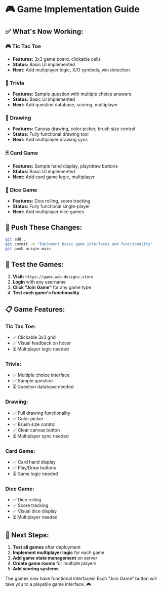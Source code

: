 # 🎮 Game Implementation Guide

## ✅ What's Now Working:

### **🎮 Tic Tac Toe**
- **Features:** 3x3 game board, clickable cells
- **Status:** Basic UI implemented
- **Next:** Add multiplayer logic, X/O symbols, win detection

### **🎲 Trivia**
- **Features:** Sample question with multiple choice answers
- **Status:** Basic UI implemented
- **Next:** Add question database, scoring, multiplayer

### **🎨 Drawing**
- **Features:** Canvas drawing, color picker, brush size control
- **Status:** Fully functional drawing tool
- **Next:** Add multiplayer drawing sync

### **🃏 Card Game**
- **Features:** Sample hand display, play/draw buttons
- **Status:** Basic UI implemented
- **Next:** Add card game logic, multiplayer

### **🎯 Dice Game**
- **Features:** Dice rolling, score tracking
- **Status:** Fully functional single-player
- **Next:** Add multiplayer dice games

## 🚀 Push These Changes:

```bash
git add .
git commit -m "Implement basic game interfaces and functionality"
git push origin main
```

## 🧪 Test the Games:

1. **Visit:** `https://game.web-designs.store`
2. **Login** with any username
3. **Click "Join Game"** for any game type
4. **Test each game's functionality**

## 📋 Game Features:

### **Tic Tac Toe:**
- ✅ Clickable 3x3 grid
- ✅ Visual feedback on hover
- ⏳ Multiplayer logic needed

### **Trivia:**
- ✅ Multiple choice interface
- ✅ Sample question
- ⏳ Question database needed

### **Drawing:**
- ✅ Full drawing functionality
- ✅ Color picker
- ✅ Brush size control
- ✅ Clear canvas button
- ⏳ Multiplayer sync needed

### **Card Game:**
- ✅ Card hand display
- ✅ Play/Draw buttons
- ⏳ Game logic needed

### **Dice Game:**
- ✅ Dice rolling
- ✅ Score tracking
- ✅ Visual dice display
- ⏳ Multiplayer needed

## 🎯 Next Steps:

1. **Test all games** after deployment
2. **Implement multiplayer logic** for each game
3. **Add game state management** on server
4. **Create game rooms** for multiple players
5. **Add scoring systems**

The games now have functional interfaces! Each "Join Game" button will take you to a playable game interface. 🎮 